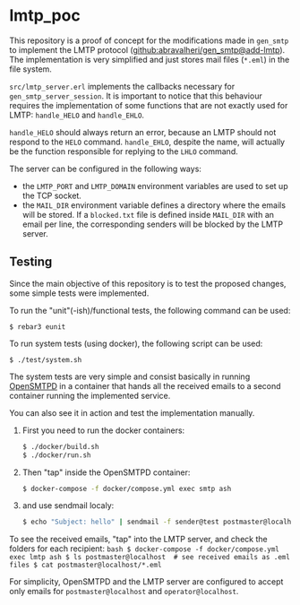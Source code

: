 lmtp_poc
========

This repository is a proof of concept for the modifications made in `gen_smtp`
to implement the LMTP protocol
([github:abravalheri/gen_smtp@add-lmtp](https://github.com/abravalheri/gen_smtp/tree/add-lmtp)).
The implementation is very simplified and just stores mail files (`*.eml`) in
the file system.

`src/lmtp_server.erl` implements the callbacks necessary for
`gen_smtp_server_session`. It is important to notice that this behaviour
requires the implementation of some functions that are not exactly used for
LMTP: `handle_HELO` and `handle_EHLO`.

`handle_HELO` should always return an error, because an LMTP should not respond
to the `HELO` command. `handle_EHLO`, despite the name, will actually be the
function responsible for replying to the `LHLO` command.

The server can be configured in the following ways:

- the `LMTP_PORT` and `LMTP_DOMAIN` environment variables are used to set up
  the TCP socket.
- the `MAIL_DIR` environment variable defines a directory where the emails will
  be stored. If a `blocked.txt` file is defined inside `MAIL_DIR` with an email
  per line, the corresponding senders will be blocked by the LMTP server.


Testing
-------

Since the main objective of this repository is to test the proposed changes,
some simple tests were implemented.

To run the "unit"(-ish)/functional tests, the following command can be used:

    $ rebar3 eunit

To run system tests (using docker), the following script can be used:

    $ ./test/system.sh

The system tests are very simple and consist basically in running
[OpenSMTPD](https://www.opensmtpd.org/)
in a container that hands all the received emails to a second container
running the implemented service.

You can also see it in action and test the implementation manually.

1. First you need to run the docker containers:
    ```bash
    $ ./docker/build.sh
    $ ./docker/run.sh
    ```
2. Then "tap" inside the OpenSMTPD container:
    ```bash
    $ docker-compose -f docker/compose.yml exec smtp ash
    ```
3. and use sendmail localy:
    ```bash
    $ echo "Subject: hello" | sendmail -f sender@test postmaster@localhost
    ```

To see the received emails, "tap" into the LMTP server, and check the folders
for each recipient:
    ```bash
    $ docker-compose -f docker/compose.yml exec lmtp ash
    $ ls postmaster@localhost  # see received emails as .eml files
    $ cat postmaster@localhost/*.eml
    ```

For simplicity, OpenSMTPD and the LMTP server are configured to accept only
emails for `postmaster@localhost` and `operator@localhost`.
